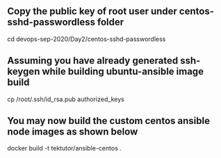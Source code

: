 ## Copy the public key of root user under centos-sshd-passwordless folder

cd devops-sep-2020/Day2/centos-sshd-passwordless

## Assuming you have already generated ssh-keygen while building ubuntu-ansible image build

cp /root/.ssh/id_rsa.pub authorized_keys

## You may now build the custom centos ansible node images as shown below

docker build -t tektutor/ansible-centos .

